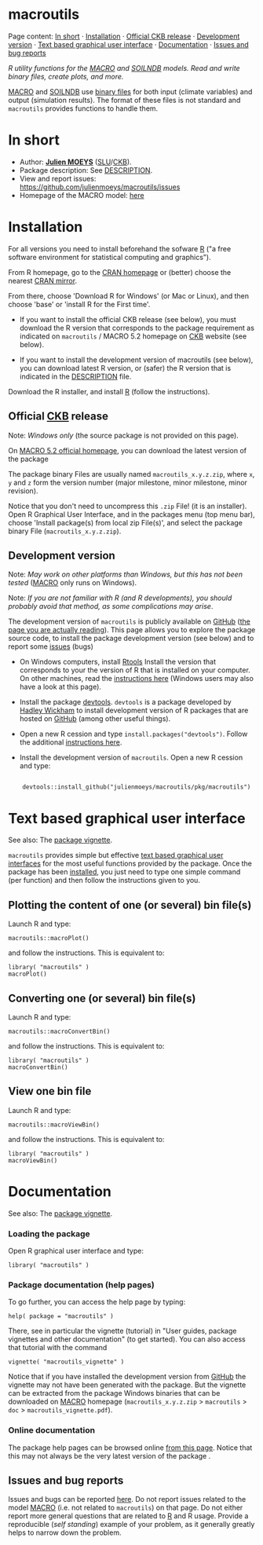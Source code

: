 macroutils
==========

Page content: 
[In short](#inshort) &middot; 
[Installation](#installation) &middot; 
[Official CKB release](#official) &middot; 
[Development version](#development) &middot; 
[Text based graphical user interface](#text_gui) &middot; 
[Documentation](#doc) &middot; 
[Issues and bug reports](#issues) 



_R utility functions for the [MACRO][] and [SOILNDB][] models._ 
_Read and write binary files, create plots, and more._

[MACRO][] and [SOILNDB][] use [binary files][binary_files] for 
both input (climate variables) and output (simulation results). 
The format of these files is not standard and `macroutils` 
provides functions to handle them. 



In short    <a id="inshort"></a>
========

*   Author: **[Julien MOEYS][julienmoeys]** ([SLU][]/[CKB][]).
*   Package description: See [DESCRIPTION](https://github.com/julienmoeys/macroutils/blob/master/pkg/macroutils/DESCRIPTION).
*   View and report issues: https://github.com/julienmoeys/macroutils/issues 
*   Homepage of the MACRO model: [here][MACRO]



Installation    <a id="installation"></a>
============

For all versions you need to install beforehand the sofware [R][] 
("a free software environment for statistical computing and graphics").

From R homepage, go to the [CRAN homepage][CRAN] or (better) choose 
the nearest [CRAN mirror][CRAN_mirrors].

From there, choose 'Download R for Windows' (or Mac or Linux), and 
then choose 'base' or 'install R for the First time'.

*   If you want to install the official CKB release (see below), you 
    must download the R version that corresponds to the package 
    requirement as indicated on `macroutils` / MACRO 5.2 homepage 
    on [CKB][] website (see below).

*   If you want to install the development version of macroutils (see 
    below), you can download latest R version, or (safer) the R 
    version that is indicated in the 
    [DESCRIPTION](/pkg/macroutils/DESCRIPTION) file.

Download the R installer, and install [R][] (follow the 
instructions).



Official [CKB][] release    <a id="official"></a>
------------------------

Note: _Windows only_ (the source package is not provided on this 
page).

On [MACRO 5.2 official homepage][MACRO], you can download the 
latest version of the package

The package binary Files are usually named `macroutils_x.y.z.zip`, 
where `x`, `y` and `z` form the version number (major milestone, 
minor milestone, minor revision).

Notice that you don't need to uncompress this `.zip` File! (it is 
an installer). Open R Graphical User Interface, and in the packages
menu (top menu bar), choose 'Install package(s) from local zip 
File(s)', and select the package binary File (`macroutils_x.y.z.zip`).



Development version    <a id="development"></a>
-------------------

Note: _May work on other platforms than Windows, but this has not_ 
_been tested_ ([MACRO][] only runs on Windows).

Note: _If you are not familiar with R (and R developments), you 
should probably avoid that method, as some complications may arise_.

The development version of `macroutils` is publicly available 
on [GitHub][] ([the page you are actually reading][macroutils_gh]). 
This page allows you to explore the package source code, to install 
the package development version (see below) and to report some 
[issues][macroutils_issues] (bugs)

*   On Windows computers, install [Rtools][] Install the 
    version that corresponds to your the version of R that is 
    installed on your computer. On other machines, read the 
    [instructions here][devtools_readme] (Windows users may also 
    have a look at this page).
    
*   Install the package [devtools][]. `devtools` is a package 
    developed by [Hadley Wickham][HadleyWickham] to install 
    development version of R packages that are hosted on [GitHub][] 
    (among other useful things).
    
*   Open a new R cession and type `install.packages("devtools")`.
    Follow the additional [instructions here][devtools_readme].
    
*   Install the development version of `macroutils`. Open a new R 
    cession and type:

<code>
    devtools::install_github("julienmoeys/macroutils/pkg/macroutils")
</code>



Text based graphical user interface    <a id="text_gui"></a>
===================================

See also: The [package vignette](https://github.com/julienmoeys/macroutils/blob/master/pkg/macroutils/inst/doc/macroutils_vignette.pdf). 

`macroutils` provides simple but effective [text based graphical 
user interfaces][text_gui] for the most useful functions 
provided by the package. Once the package has been 
[installed](#installation), you just need to type one 
simple command (per function) and then follow the instructions 
given to you.



Plotting the content of one (or several) bin file(s)
----------------------------------------------------

Launch R and type:

    macroutils::macroPlot()

and follow the instructions. This is equivalent to:

    library( "macroutils" )
    macroPlot()



Converting one (or several) bin file(s)
----------------------------------------------------

Launch R and type:

    macroutils::macroConvertBin()

and follow the instructions. This is equivalent to:

    library( "macroutils" )
    macroConvertBin()



View one bin file
-----------------

Launch R and type:

    macroutils::macroViewBin()

and follow the instructions. This is equivalent to:

    library( "macroutils" )
    macroViewBin()




Documentation    <a id="doc"></a>
=============

See also: The [package vignette](https://github.com/julienmoeys/macroutils/blob/master/pkg/macroutils/inst/doc/macroutils_vignette.pdf). 

### Loading the package

Open R graphical user interface and type:

    library( "macroutils" )



### Package documentation (help pages)

To go further, you can access the help page by typing:

    help( package = "macroutils" )

There, see in particular the vignette (tutorial) in "User guides, 
package vignettes and other documentation" (to get started). You 
can also access that tutorial with the command

    vignette( "macroutils_vignette" )

Notice that if you have installed the development version from 
[GitHub][] the vignette may not have been generated with the 
package. But the vignette can be extracted from the package 
Windows binaries that can be downloaded on [MACRO][] homepage 
(`macroutils_x.y.z.zip` > `macroutils` > `doc` > 
`macroutils_vignette.pdf`).



### Online documentation

The package help pages can be browsed online 
[from this page][macroutils_help]. Notice that this may not 
always be the very latest version of the package .



Issues and bug reports    <a id="issues"></a>
----------------------

Issues and bugs can be reported [here][macroutils_issues]. Do not 
report issues related to the model [MACRO][] (i.e. not related to 
`macroutils`) on that page. Do not either report more general 
questions that are related to [R][] and R usage. Provide a 
reproducible (_self standing_) example of your problem, as it 
generally greatly helps to narrow down the problem.



<!--- Links         -->
[SLU]:              http://www.slu.se/en/ "Swedish University of Agricultural Sciences"
[CKB]:              http://www.slu.se/en/collaborative-centres-and-projects/centre-for-chemical-pesticides-ckb1/ "The Centre for Chemical Pesticides (CKB)"
[MACRO]:            http://www.slu.se/en/collaborative-centres-and-projects/centre-for-chemical-pesticides-ckb1/areas-of-operation-within-ckb/models/macro-52/ "MACRO - pesticide fate in soils (SLU/CKB)"
[GitHub]:           https://github.com/ "GitHub"
[macroutils_gh]:    https://github.com/julienmoeys/macroutils "R package macroutils (on GitHub)"
[macroutils_issues]:https://github.com/julienmoeys/macroutils/issues "Issues on the package macroutils"
[macroutils_help]:  http://docs.julienmoeys.info/macroutils/ "Documentation for package 'macroutils'"
[R]:                http://www.r-project.org/ "R is a free software environment for statistical computing and graphics"
[CRAN]:             http://cran.r-project.org/ "The Comprehensive R Archive Network"
[CRAN_mirrors]:     http://cran.r-project.org/mirrors.html "CRAN Mirrors"
[Rtools]:           http://cran.r-project.org/bin/windows/Rtools/ "Rtools: Building R for Windows"
[devtools_readme]:  http://cran.r-project.org/web/packages/devtools/README.html "README page of devtools"
[devtools]:         http://cran.r-project.org/web/packages/devtools "R package devtools"
[HadleyWickham]:    http://had.co.nz/ "Hadley Wickham homepage"
[text_gui]:         http://en.wikipedia.org/wiki/Text-based_user_interface "Text-based user interface (Wikipedia)"
[julienmoeys]:      http://www.julienmoeys.info "Julien Moeys homepage"
[binary_files]:     https://en.wikipedia.org/wiki/Binary_file "Binary files (Wikipedia)"
[SOILNDB]:          http://www.slu.se/en/collaborative-centres-and-projects/slu-water-hub/models/soilndb/ "SoilN DB homepage" 


